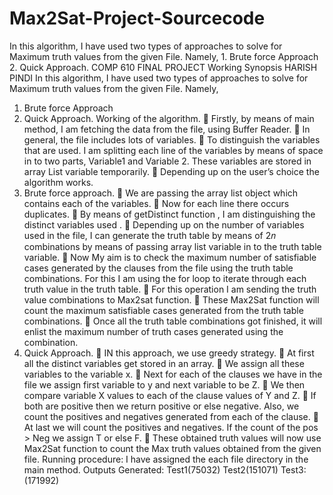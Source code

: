 # Max2Sat-Project-Sourcecode
In this algorithm, I have used two types of approaches to solve for Maximum truth values from the given File. Namely, 1. Brute force Approach 2. Quick Approach.
COMP 610 FINAL PROJECT Working Synopsis
HARISH PINDI
In this algorithm, I have used two types of approaches to solve for Maximum truth values from the given File. Namely,
1. Brute force Approach
2. Quick Approach.
Working of the algorithm.
 Firstly, by means of main method, I am fetching the data from the file, using Buffer Reader.
 In general, the file includes lots of variables.
 To distinguish the variables that are used. I am splitting each line of the variables by means of space in to two parts, Variable1 and Variable 2. These variables are stored in array List variable temporarily.
 Depending up on the user’s choice the algorithm works.
1. Brute force approach.
 We are passing the array list object which contains each of the variables.
 Now for each line there occurs duplicates.
 By means of getDistinct function , I am distinguishing the distinct variables used .
 Depending up on the number of variables used in the file, I can generate the truth table by means of 2𝑛 combinations by means of passing array list variable in to the truth table variable.
 Now My aim is to check the maximum number of satisfiable cases generated by the clauses from the file using the truth table combinations. For this I am using the for loop to iterate through each truth value in the truth table.
 For this operation I am sending the truth value combinations to Max2sat function.
 These Max2Sat function will count the maximum satisfiable cases generated from the truth table combinations.
 Once all the truth table combinations got finished, it will enlist the maximum number of truth cases generated using the combination.
2. Quick Approach.
 IN this approach, we use greedy strategy.
 At first all the distinct variables get stored in an array.
 We assign all these variables to the variable x.
 Next for each of the clauses we have in the file we assign first variable to y and next variable to be Z.
 We then compare variable X values to each of the clause values of Y and Z.
 If both are positive then we return positive or else negative. Also, we count the positives and negatives generated from each of the clause.
 At last we will count the positives and negatives. If the count of the pos > Neg we assign T or else F.
 These obtained truth values will now use Max2Sat function to count the Max truth values obtained from the given file.
Running procedure:
I have assigned the each file directory in the main method.
Outputs Generated:
Test1(75032)
Test2(151071)
Test3: (171992)
